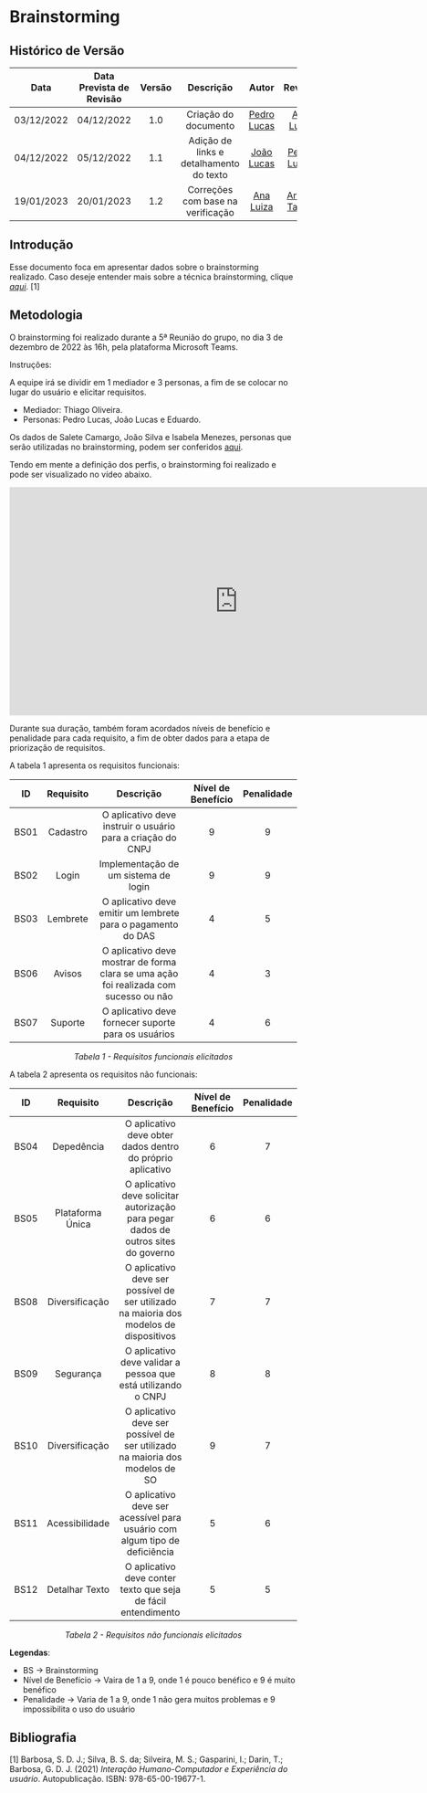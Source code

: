 # Brainstorming

## <a>Histórico de Versão</a>

|Data|Data Prevista de Revisão|Versão|Descrição|Autor|Revisor|
| :----------: |:----------:| :------: | :-----------: | :---------: |:---------: |
|03/12/2022|04/12/2022|1.0|Criação do documento| [Pedro Lucas](https://github.com/PedroLSF) |[Ana Luiza](https://github.com/AnHoff)|
|04/12/2022|05/12/2022|1.1|Adição de links e detalhamento do texto| [João Lucas](https://github.com/HacKairo) |[Pedro Lucas](https://github.com/PedroLSF)|
|19/01/2023|20/01/2023|1.2|Correções com base na verificação|[Ana Luiza](https://github.com/AnHoff)| [Arthur Taylor](https://github.com/Eruel6)

## <a>Introdução</a>
Esse documento foca em apresentar dados sobre o brainstorming realizado. Caso deseje entender mais sobre a técnica brainstorming, clique [*aqui*](./index.md/). [1]

## <a>Metodologia</a>
O brainstorming foi realizado durante a 5ª Reunião do grupo, no dia 3 de dezembro de 2022 às 16h, pela plataforma Microsoft Teams.

Instruções:

A equipe irá se dividir em 1 mediador e 3 personas, a fim de se colocar no lugar do usuário e elicitar requisitos.

* Mediador: Thiago Oliveira.
* Personas: Pedro Lucas, João Lucas e Eduardo.

Os dados de Salete Camargo, João Silva e Isabela Menezes, personas que serão utilizadas no brainstorming, podem ser conferidos [aqui](./personas.md).

Tendo em mente a definição dos perfis, o brainstorming foi realizado e pode ser visualizado no vídeo abaixo.

<center>

<iframe width="800" height="400" src="https://youtu.be/IEj32_Gj0Vo" frameborder="0" allow="accelerometer; autoplay; clipboard-write; encrypted-media; gyroscope; picture-in-picture" allowfullscreen></iframe>

</center>

Durante sua duração, também foram acordados níveis de benefício e penalidade para cada requisito, a fim de obter dados para a etapa de priorização de requisitos.

A tabela 1 apresenta os requisitos funcionais:

<center>

|ID|Requisito|Descrição|Nível de Benefício| Penalidade |
| :----------: |:----------:| :------: | :-----------: | :---------: |
|BS01|Cadastro|O aplicativo deve instruir o usuário para a criação do CNPJ|9|9|
|BS02|Login|Implementação de um sistema de login|9|9|
|BS03|Lembrete|O aplicativo deve emitir um lembrete para o pagamento do DAS|4|5|
|BS06|Avisos|O aplicativo deve mostrar de forma clara se uma ação foi realizada com sucesso ou não|4|3|
|BS07|Suporte|O aplicativo deve fornecer suporte para os usuários|4|6|

*Tabela 1 - Requisitos funcionais elicitados*

</center>

A tabela 2 apresenta os requisitos não funcionais:

<center>

|ID|Requisito|Descrição|Nível de Benefício| Penalidade |
| :----------: |:----------:| :------: | :-----------: | :---------: |
|BS04|Depedência|O aplicativo deve obter dados dentro do próprio aplicativo|6|7|
|BS05|Plataforma Única|O aplicativo deve solicitar autorização para pegar dados de outros sites do governo|6|6|
|BS08|Diversificação|O aplicativo deve ser possível de ser utilizado na maioria dos modelos de dispositivos|7|7|
|BS09|Segurança|O aplicativo deve validar a pessoa que está utilizando o CNPJ|8|8|
|BS10|Diversificação|O aplicativo deve ser possível de ser utilizado na maioria dos modelos de SO|9|7|
|BS11|Acessibilidade|O aplicativo deve ser acessível para usuário com algum tipo de deficiência|5|6|
|BS12|Detalhar Texto|O aplicativo deve conter texto que seja de fácil entendimento|5|5|

*Tabela 2 - Requisitos não funcionais elicitados*

</center>

**Legendas**:

* BS -> Brainstorming
* Nível de Benefício -> Vaira de 1 a 9, onde 1 é pouco benéfico e 9 é muito benéfico
* Penalidade -> Varia de 1 a 9, onde 1 não gera muitos problemas e 9 impossibilita o uso do usuário

## <a>Bibliografia</a>
[1] Barbosa, S. D. J.; Silva, B. S. da; Silveira, M. S.; Gasparini, I.; Darin, T.; Barbosa, G. D. J. (2021) _Interação Humano-Computador e Experiência do usuário_. Autopublicação. ISBN: 978-65-00-19677-1.

